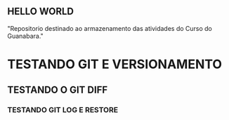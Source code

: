 ## HELLO WORLD 

"Repositorio destinado ao armazenamento das atividades do Curso do Guanabara."

# TESTANDO GIT E VERSIONAMENTO

## TESTANDO O GIT DIFF

### TESTANDO GIT LOG E RESTORE